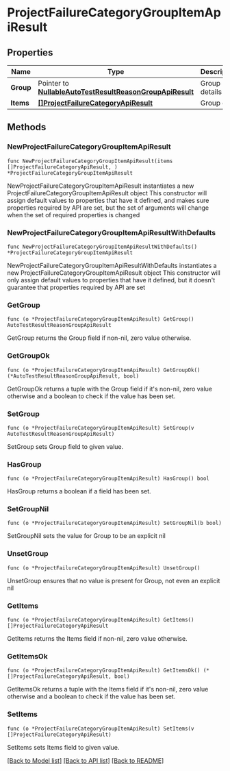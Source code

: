 # ProjectFailureCategoryGroupItemApiResult

## Properties

Name | Type | Description | Notes
------------ | ------------- | ------------- | -------------
**Group** | Pointer to [**NullableAutoTestResultReasonGroupApiResult**](AutoTestResultReasonGroupApiResult.md) | Group details | [optional] 
**Items** | [**[]ProjectFailureCategoryApiResult**](ProjectFailureCategoryApiResult.md) | Group data | 

## Methods

### NewProjectFailureCategoryGroupItemApiResult

`func NewProjectFailureCategoryGroupItemApiResult(items []ProjectFailureCategoryApiResult, ) *ProjectFailureCategoryGroupItemApiResult`

NewProjectFailureCategoryGroupItemApiResult instantiates a new ProjectFailureCategoryGroupItemApiResult object
This constructor will assign default values to properties that have it defined,
and makes sure properties required by API are set, but the set of arguments
will change when the set of required properties is changed

### NewProjectFailureCategoryGroupItemApiResultWithDefaults

`func NewProjectFailureCategoryGroupItemApiResultWithDefaults() *ProjectFailureCategoryGroupItemApiResult`

NewProjectFailureCategoryGroupItemApiResultWithDefaults instantiates a new ProjectFailureCategoryGroupItemApiResult object
This constructor will only assign default values to properties that have it defined,
but it doesn't guarantee that properties required by API are set

### GetGroup

`func (o *ProjectFailureCategoryGroupItemApiResult) GetGroup() AutoTestResultReasonGroupApiResult`

GetGroup returns the Group field if non-nil, zero value otherwise.

### GetGroupOk

`func (o *ProjectFailureCategoryGroupItemApiResult) GetGroupOk() (*AutoTestResultReasonGroupApiResult, bool)`

GetGroupOk returns a tuple with the Group field if it's non-nil, zero value otherwise
and a boolean to check if the value has been set.

### SetGroup

`func (o *ProjectFailureCategoryGroupItemApiResult) SetGroup(v AutoTestResultReasonGroupApiResult)`

SetGroup sets Group field to given value.

### HasGroup

`func (o *ProjectFailureCategoryGroupItemApiResult) HasGroup() bool`

HasGroup returns a boolean if a field has been set.

### SetGroupNil

`func (o *ProjectFailureCategoryGroupItemApiResult) SetGroupNil(b bool)`

 SetGroupNil sets the value for Group to be an explicit nil

### UnsetGroup
`func (o *ProjectFailureCategoryGroupItemApiResult) UnsetGroup()`

UnsetGroup ensures that no value is present for Group, not even an explicit nil
### GetItems

`func (o *ProjectFailureCategoryGroupItemApiResult) GetItems() []ProjectFailureCategoryApiResult`

GetItems returns the Items field if non-nil, zero value otherwise.

### GetItemsOk

`func (o *ProjectFailureCategoryGroupItemApiResult) GetItemsOk() (*[]ProjectFailureCategoryApiResult, bool)`

GetItemsOk returns a tuple with the Items field if it's non-nil, zero value otherwise
and a boolean to check if the value has been set.

### SetItems

`func (o *ProjectFailureCategoryGroupItemApiResult) SetItems(v []ProjectFailureCategoryApiResult)`

SetItems sets Items field to given value.



[[Back to Model list]](../README.md#documentation-for-models) [[Back to API list]](../README.md#documentation-for-api-endpoints) [[Back to README]](../README.md)


